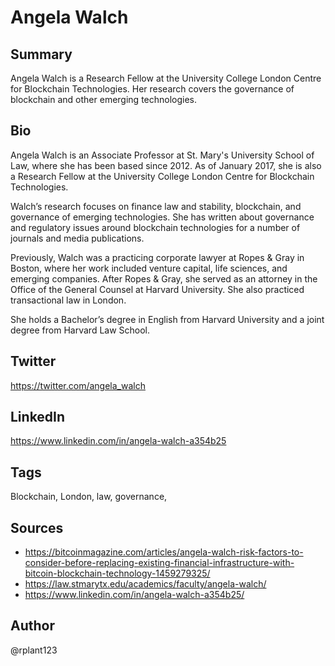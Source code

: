 # Angela Walch

## Summary
Angela Walch is a Research Fellow at the University College London Centre for Blockchain Technologies. Her research covers the governance of blockchain and other emerging technologies.

## Bio
Angela Walch is an Associate Professor at St. Mary's University School of Law, where she has been based since 2012. As of January 2017, she is also a Research Fellow at the University College London Centre for Blockchain Technologies. 

Walch’s research focuses on finance law and stability, blockchain, and governance of emerging technologies. She has written about governance and regulatory issues around blockchain technologies for a number of journals and media publications.

Previously, Walch was a practicing corporate lawyer at Ropes & Gray in Boston, where her work included venture capital, life sciences, and emerging companies. After Ropes & Gray, she served as an attorney in the Office of the General Counsel at Harvard University. She also practiced transactional law in London.

She holds a Bachelor’s degree in English from Harvard University and a joint degree from Harvard Law School.

## Twitter
https://twitter.com/angela_walch

## LinkedIn
https://www.linkedin.com/in/angela-walch-a354b25

## Tags
Blockchain, London, law, governance,

## Sources
- https://bitcoinmagazine.com/articles/angela-walch-risk-factors-to-consider-before-replacing-existing-financial-infrastructure-with-bitcoin-blockchain-technology-1459279325/
- https://law.stmarytx.edu/academics/faculty/angela-walch/
- https://www.linkedin.com/in/angela-walch-a354b25/

## Author
@rplant123
